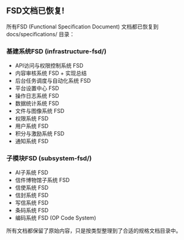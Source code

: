 ## FSD文档已恢复!

所有FSD (Functional Specification Document) 文档都已恢复到 docs/specifications/ 目录：

### 基建系统FSD (infrastructure-fsd/)
- API访问与权限控制系统 FSD
- 内容审核系统 FSD + 实现总结
- 后台任务调度与自动化系统 FSD
- 平台设置中心 FSD
- 操作日志系统 FSD
- 数据统计系统 FSD
- 文件与图像系统 FSD
- 权限系统 FSD
- 用户系统 FSD
- 积分与激励系统 FSD
- 通知系统 FSD

### 子模块FSD (subsystem-fsd/)
- AI子系统 FSD
- 信件博物馆子系统 FSD
- 信使系统 FSD
- 信封系统 FSD
- 写信系统 FSD
- 条码系统 FSD
- 编码系统 FSD (OP Code System)

所有文档都保留了原始内容，只是按类型整理到了合适的规格文档目录中。